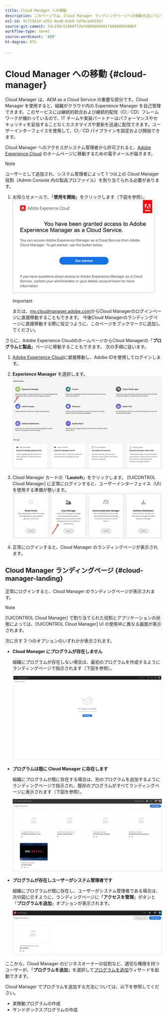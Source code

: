 ```yaml
---
title: Cloud Manager への移動
description: このページでは、Cloud Manager ランディングページへの移動方法について説明します
exl-id: 9cf25d1d-a351-4ea0-b2e9-1df6ca4915b7
source-git-commit: 7dc150c51888ff2bfd80969d901f4996805498bf
workflow-type: tm+mt
source-wordcount: '489'
ht-degree: 87%

---
```


# Cloud Manager への移動 {#cloud-manager}

Cloud Manager は、AEM as a Cloud Service の重要な部分です。Cloud Manager を使用すると、組織がクラウド内の Experience Manager を自己管理できます。このサービスには継続的統合および継続的配信（CI／CD）フレームワークが備わっているので、IT チームや実装パートナーはパフォーマンスやセキュリティを妥協することなくカスタマイズや更新を迅速に配信できます。ユーザーインターフェイスを使用して、CI／CD パイプラインを設定および開始できます。

Cloud Manager へのアクセスがシステム管理者から許可されると、[Adobe Experience Cloud](https://experience.adobe.com) のホームページに移動するための電子メールが届きます。

>[!NOTE]
>ユーザーとして追加され、システム管理者によって 1 つ以上の Cloud Manager 役割（Admin Console 内の製品プロファイル）を割り当てられる必要があります。

1. お知らせメールで、「**使用を開始**」をクリックします（下図を参照）。
   ![](/help/onboarding/what-is-required/assets/get-started-email.png)


   >[!IMPORTANT]
   >または、[my.cloudmanager.adobe.com](https://my.cloudmanager.adobe.com/)からCloud Managerのログインページに直接移動することもできます。 今後Cloud Managerのランディングページに直接移動する際に役立つように、このページをブックマークに追加してください。

さらに、Adobe Experience CloudのホームページからCloud Managerの「**プログラムと製品**」ページに移動することもできます。 次の手順に従います。

1. [Adobe Experience Cloud](https://experience.adobe.com)に直接移動し、Adobe IDを使用してログインします。

1. **Experience Manager** を選択します。
   ![](/help/implementing/cloud-manager/getting-access-to-aem-in-cloud/assets/landing-page1.png)

1. Cloud Manager カードの「**Launch**」をクリックします。
[!UICONTROL Cloud Manager] に正常にログインすると、ユーザーインターフェイス（UI）を使用する準備が整います。
   ![](/help/implementing/cloud-manager/getting-access-to-aem-in-cloud/assets/landing-page2.png)

1. 正常にログインすると、Cloud Manager のランディングページが表示されます。


## Cloud Manager ランディングページ {#cloud-manager-landing}

正常にログインすると、Cloud Manager のランディングページが表示されます。

>[!NOTE]
>[!UICONTROL Cloud Manager] で割り当てられた役割とアプリケーションの状態によっては、[!UICONTROL Cloud Manager] UI の使用中に異なる画面が表示されます。

次に示す 3 つのオプションのいずれかが表示されます。

* **Cloud Manager にプログラムが存在しません**

   組織にプログラムが存在しない場合は、最初のプログラムを作成するようにランディングページで指示されます（下図を参照）。

   ![](/help/implementing/cloud-manager/getting-access-to-aem-in-cloud/assets/first_timelogin0.png)

* **プログラムは既に Cloud Manager に存在します**

   組織にプログラムが既に存在する場合は、別のプログラムを追加するようにランディングページで指示され、既存のプログラムがすべてランディングページに表示されます（下図を参照）。

   ![](/help/implementing/cloud-manager/getting-access-to-aem-in-cloud/assets/first_timelogin1.png)

* **プログラムが存在しユーザーがシステム管理者です**

   組織にプログラムが既に存在し、ユーザーがシステム管理者である場合は、次の図に示すように、ランディングページに「**アクセスを管理**」ボタンと「**プログラムを追加**」オプションが表示されます。

   ![](/help/implementing/cloud-manager/getting-access-to-aem-in-cloud/assets/admin-console-4.png)

ここから、Cloud Manager のビジネスオーナーの役割など、適切な権限を持つユーザーが、「**プログラムを追加**」を選択して[プログラムを追加](https://experienceleague.adobe.com/docs/experience-manager-cloud-service/onboarding/getting-access/production-programs/creating-production-program.html?lang=ja#getting-access)ウィザードを起動できます。

Cloud Manager でプログラムを追加する方法については、以下を参照してください。

* 実稼動プログラムの作成
* サンドボックスプログラムの作成